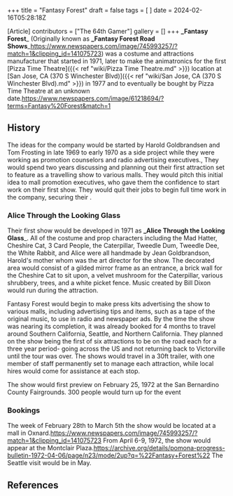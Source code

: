 +++
title = "Fantasy Forest"
draft = false
tags = [ ]
date = 2024-02-16T05:28:18Z

[Article]
contributors = ["The 64th Gamer"]
gallery = []
+++
**_Fantasy Forest**_ (Originally known as **_Fantasy Forest Road Shows**_<ref>https://www.newspapers.com/image/745993257/?match=1&clipping_id=141075723</ref>) was a costume and attractions manufacturer that started in 1971, later to make the animatronics for the first [Pizza Time Theatre]({{< ref "wiki/Pizza Time Theatre.md" >}}) location at [San Jose, CA (370 S Winchester Blvd)]({{< ref "wiki/San Jose, CA (370 S Winchester Blvd).md" >}}) in 1977 and to eventually be bought by Pizza Time Theatre at an unknown date.<ref name=':0'>https://www.newspapers.com/image/61218694/?terms=Fantasy%20Forest&match=1</ref>

## History ##
The ideas for the company would be started by Harold Goldbrandsen and Tom Frosting in late 1969 to early 1970 as a side project while they were working as promotion counselors and radio advertising executives., They would spend two years discussing and planning out their first attraction set to feature as a travelling show to various malls. They would pitch this initial idea to mall promotion executives, who gave them the confidence to start work on their first show. They would quit their jobs to begin full time work in the company, securing their .<ref name=':0' />


### Alice Through the Looking Glass ###
Their first show would be developed in 1971 as **_Alice Through the Looking Glass**_. All of the costume and prop characters including the Mad Hatter, Cheshire Cat, 3 Card People, the Caterpillar, Tweedle Dum, Tweedle Dee, the White Rabbit, and Alice were all handmade by Jean Goldbrandson, Harold's mother whom was the art director for the show. The decorated area would consist of a gilded mirror frame as an entrance, a brick wall for the Cheshire Cat to sit upon, a velvet mushroom for the Caterpillar, various shrubbery, trees, and a white picket fence. Music created by Bill Dixon would run during the attraction.<ref name=':0' />

Fantasy Forest would begin to make press kits advertising the show to various malls, including advertising tips and items, such as a tape of the original music, to use in radio and newspaper ads. By the time the show was nearing its completion, it was already booked for 4 months to travel around Southern California, Seattle, and Northern California. They planned on the show being the first of six attractions to be on the road each for a three year period- going across the US and not returning back to Victorville until the tour was over. The shows would travel in a 30ft trailer, with one member of staff permanently set to manage each attraction, while local hires would come for assistance at each stop.<ref name=':0' />

The show would first preview on February 25, 1972 at the San Bernardino County Fairgrounds. 300 people would turn up for the event

### Bookings ###
The week of February 28th to March 5th the show would be located at a mall in Oxnard.<ref name=':1'>https://www.newspapers.com/image/745993257/?match=1&clipping_id=141075723</ref> From April 6-9, 1972, the show would appear at the Montclair Plaza.<ref>https://archive.org/details/pomona-progress-bulletin-1972-04-06/page/n23/mode/2up?q=%22Fantasy+Forest%22</ref> The Seattle visit would be in May.<ref name=':1' />

## References ##